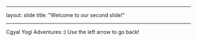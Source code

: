 ___
layout: slide
title: "Welcome to our second slide!"
___
Cgyal Yogi Adventures :) 
Use the left arrow to go back!
